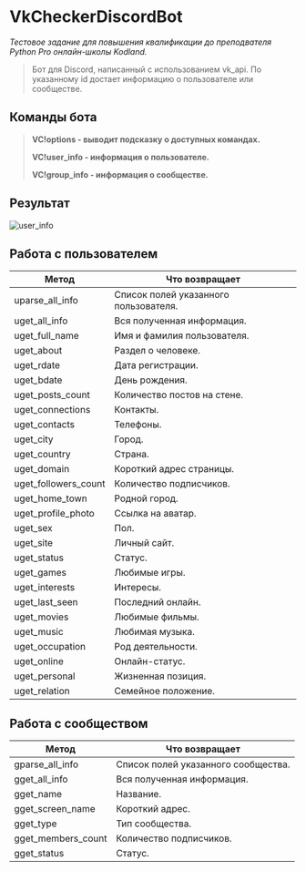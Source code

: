 # VkCheckerDiscordBot

_Тестовое задание для повышения квалификации до преподвателя Python Pro онлайн-школы Kodland._

> Бот для Discord, написанный с использованием vk_api.
> По указанному id достает информацию о пользователе или сообществе.

## Команды бота
> **VC!options - выводит подсказку о доступных командах.**
> 
> **VC!user_info - информация о пользователе.**
> 
> **VC!group_info - информация о сообществе.**

## Результат
![user_info](https://i.imgur.com/8nyBgVU.png)

## Работа с пользователем

| Метод | Что возвращает |
| ------ | ------ |
| uparse_all_info | Список полей указанного пользователя. |
| uget_all_info | Вся полученная информация.  |
| uget_full_name | Имя и фамилия пользователя. |
| uget_about | Раздел о человеке. |
| uget_rdate | Дата регистрации. |
| uget_bdate | День рождения. |
| uget_posts_count | Количество постов на стене. |
| uget_connections | Контакты. |
| uget_contacts | Телефоны. |
| uget_city | Город. |
| uget_country | Страна. |
| uget_domain | Короткий адрес страницы. |
| uget_followers_count | Количество подписчиков. |
| uget_home_town | Родной город. |
| uget_profile_photo | Ссылка на аватар. |
| uget_sex | Пол. |
| uget_site | Личный сайт. |
| uget_status | Статус. |
| uget_games | Любимые игры. |
| uget_interests | Интересы. |
| uget_last_seen | Последний онлайн. |
| uget_movies | Любимые фильмы. |
| uget_music | Любимая музыка. |
| uget_occupation | Род деятельности. |
| uget_online | Онлайн-статус. |
| uget_personal | Жизненная позиция. |
| uget_relation | Семейное положение. |

## Работа с сообществом

| Метод | Что возвращает |
| ------ | ------ |
| gparse_all_info | Список полей указанного сообщества. |
| gget_all_info | Вся полученная информация. |
| gget_name | Название. |
| gget_screen_name | Короткий адрес. |
| gget_type | Тип сообщества. |
| gget_members_count | Количество подписчиков. |
| gget_status | Статус. |
